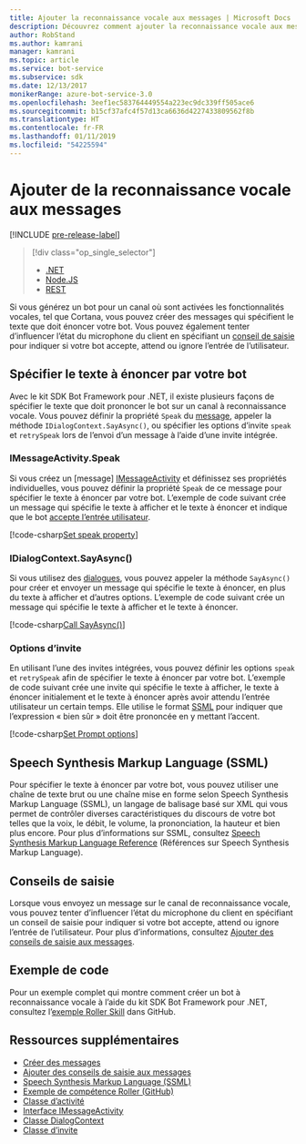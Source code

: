 ```yaml
---
title: Ajouter la reconnaissance vocale aux messages | Microsoft Docs
description: Découvrez comment ajouter la reconnaissance vocale aux messages à l’aide du kit SDK Bot Framework pour .NET.
author: RobStand
ms.author: kamrani
manager: kamrani
ms.topic: article
ms.service: bot-service
ms.subservice: sdk
ms.date: 12/13/2017
monikerRange: azure-bot-service-3.0
ms.openlocfilehash: 3eef1ec583764449554a223ec9dc339ff505ace6
ms.sourcegitcommit: b15cf37afc4f57d13ca6636d4227433809562f8b
ms.translationtype: HT
ms.contentlocale: fr-FR
ms.lasthandoff: 01/11/2019
ms.locfileid: "54225594"
---
```

# <a name="add-speech-to-messages"></a>Ajouter de la reconnaissance vocale aux messages

[!INCLUDE [pre-release-label](../includes/pre-release-label-v3.md)]

> [!div class="op_single_selector"]
> - [.NET](../dotnet/bot-builder-dotnet-text-to-speech.md)
> - [Node.JS](../nodejs/bot-builder-nodejs-text-to-speech.md)
> - [REST](../rest-api/bot-framework-rest-connector-text-to-speech.md)

Si vous générez un bot pour un canal où sont activées les fonctionnalités vocales, tel que Cortana, vous pouvez créer des messages qui spécifient le texte que doit énoncer votre bot. Vous pouvez également tenter d’influencer l’état du microphone du client en spécifiant un [conseil de saisie](bot-builder-dotnet-add-input-hints.md) pour indiquer si votre bot accepte, attend ou ignore l’entrée de l’utilisateur.

## <a name="specify-text-to-be-spoken-by-your-bot"></a>Spécifier le texte à énoncer par votre bot

Avec le kit SDK Bot Framework pour .NET, il existe plusieurs façons de spécifier le texte que doit prononcer le bot sur un canal à reconnaissance vocale. Vous pouvez définir la propriété `Speak` du [message][IMessageActivity], appeler la méthode `IDialogContext.SayAsync()`, ou spécifier les options d’invite `speak` et `retrySpeak` lors de l’envoi d’un message à l’aide d’une invite intégrée.

### <a id="message-speak"></a> IMessageActivity.Speak

Si vous créez un [message] [ IMessageActivity] et définissez ses propriétés individuelles, vous pouvez définir la propriété `Speak` de ce message pour spécifier le texte à énoncer par votre bot. L’exemple de code suivant crée un message qui spécifie le texte à afficher et le texte à énoncer et indique que le bot [accepte l’entrée utilisateur](bot-builder-dotnet-add-input-hints.md).

[!code-csharp[Set speak property](../includes/code/dotnet-text-to-speech.cs#Speak1)]

### <a id="say-async"></a> IDialogContext.SayAsync()

Si vous utilisez des [dialogues](bot-builder-dotnet-dialogs.md), vous pouvez appeler la méthode `SayAsync()` pour créer et envoyer un message qui spécifie le texte à énoncer, en plus du texte à afficher et d’autres options. L’exemple de code suivant crée un message qui spécifie le texte à afficher et le texte à énoncer.

[!code-csharp[Call SayAsync()](../includes/code/dotnet-text-to-speech.cs#Speak2)]

### <a id="prompt-options"></a> Options d’invite

En utilisant l’une des invites intégrées, vous pouvez définir les options `speak` et `retrySpeak` afin de spécifier le texte à énoncer par votre bot. L’exemple de code suivant crée une invite qui spécifie le texte à afficher, le texte à énoncer initialement et le texte à énoncer après avoir attendu l’entrée utilisateur un certain temps. Elle utilise le format [SSML](#ssml) pour indiquer que l’expression « bien sûr » doit être prononcée en y mettant l’accent.

[!code-csharp[Set Prompt options](../includes/code/dotnet-text-to-speech.cs#Speak3)]

## <a id="ssml"></a> Speech Synthesis Markup Language (SSML)

Pour spécifier le texte à énoncer par votre bot, vous pouvez utiliser une chaîne de texte brut ou une chaîne mise en forme selon Speech Synthesis Markup Language (SSML), un langage de balisage basé sur XML qui vous permet de contrôler diverses caractéristiques du discours de votre bot telles que la voix, le débit, le volume, la prononciation, la hauteur et bien plus encore. Pour plus d’informations sur SSML, consultez <a href="https://msdn.microsoft.com/en-us/library/hh378377(v=office.14).aspx" target="_blank">Speech Synthesis Markup Language Reference</a> (Références sur Speech Synthesis Markup Language).

## <a name="input-hints"></a>Conseils de saisie

Lorsque vous envoyez un message sur le canal de reconnaissance vocale, vous pouvez tenter d’influencer l’état du microphone du client en spécifiant un conseil de saisie pour indiquer si votre bot accepte, attend ou ignore l’entrée de l’utilisateur. Pour plus d’informations, consultez [Ajouter des conseils de saisie aux messages](bot-builder-dotnet-add-input-hints.md).

## <a name="sample-code"></a>Exemple de code 

Pour un exemple complet qui montre comment créer un bot à reconnaissance vocale à l’aide du kit SDK Bot Framework pour .NET, consultez l’<a href="https://github.com/Microsoft/BotBuilder-Samples/tree/v3-sdk-samples/CSharp" target="_blank">exemple Roller Skill</a> dans GitHub.

## <a name="additional-resources"></a>Ressources supplémentaires

- [Créer des messages](bot-builder-dotnet-create-messages.md)
- [Ajouter des conseils de saisie aux messages](bot-builder-dotnet-add-input-hints.md)
- <a href="https://msdn.microsoft.com/en-us/library/hh378377(v=office.14).aspx" target="_blank">Speech Synthesis Markup Language (SSML)</a>
- <a href="https://github.com/Microsoft/BotBuilder-Samples/tree/master/CSharp/demo-RollerSkill" target="_blank">Exemple de compétence Roller (GitHub)</a>
- <a href="https://docs.botframework.com/en-us/csharp/builder/sdkreference/dc/d2f/class_microsoft_1_1_bot_1_1_connector_1_1_activity.html" target="_blank">Classe d’activité</a>
- <a href="/dotnet/api/microsoft.bot.connector.imessageactivity" target="_blank">Interface IMessageActivity</a>
- <a href="/dotnet/api/microsoft.bot.builder.dialogs.internals.dialogcontext" target="_blank">Classe DialogContext</a>
- <a href="/dotnet/api/microsoft.bot.builder.dialogs.internals.prompt-2" target="_blank">Classe d’invite</a>

[IMessageActivity]: /dotnet/api/microsoft.bot.connector.imessageactivity

